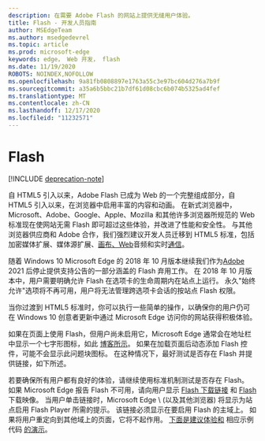 ```yaml
---
description: 在需要 Adobe Flash 的网站上提供无缝用户体验。
title: Flash - 开发人员指南
author: MSEdgeTeam
ms.author: msedgedevrel
ms.topic: article
ms.prod: microsoft-edge
keywords: edge， Web 开发， flash
ms.date: 11/19/2020
ROBOTS: NOINDEX,NOFOLLOW
ms.openlocfilehash: 9a81fb0808897e1763a55c3e97bc604d276a7b9f
ms.sourcegitcommit: a35a6b5bbc21b7df61d08cbc6b074b5325ad4fef
ms.translationtype: MT
ms.contentlocale: zh-CN
ms.lasthandoff: 12/17/2020
ms.locfileid: "11232571"
---
```

# Flash  

[!INCLUDE [deprecation-note](../../includes/legacy-edge-note.md)]  

自 HTML5 引入以来，Adobe Flash 已成为 Web 的一个完整组成部分，自 HTML5 引入以来，在浏览器中启用丰富的内容和动画。  在新式浏览器中，Microsoft、Adobe、Google、Apple、Mozilla 和其他许多浏览器所规范的 Web 标准现在使网站无需 Flash 即可超过这些体验，并改进了性能和安全性。  与其他浏览器供应商和 Adobe 合作，我们强烈建议开发人员迁移到 HTML5 标准，包括加密媒体扩展[](https://developer.microsoft.com/microsoft-edge/platform/status/encryptedmediaextensions)、媒体源扩展、[画布](https://developer.microsoft.com/microsoft-edge/platform/status/canvas)[、Web](https://developer.microsoft.com/microsoft-edge/platform/status/webaudioapi)音频和实时[通信](https://developer.microsoft.com/microsoft-edge/platform/status/webrtcobjectrtcapi)。 [](https://developer.microsoft.com/microsoft-edge/platform/status/mediasourceextensions)  

随着 Windows 10 Microsoft Edge 的 2018 年 10 月[](https://blogs.windows.com/msedgedev/2017/07/25)版本继续我们作为[Adobe](https://theblog.adobe.com/adobe-flash-update) 2021 后停止提供支持公告的一部分涵盖的 Flash 弃用工作。  在 2018 年 10 月版本中，用户需要明确允许 Flash 在选项卡的生命周期内在站点上运行。 永久"始终允许"选项将不再可用，用户将无法管理跨选项卡会话的按站点 Flash 权限。  

当你过渡到 HTML5 标准时，你可以执行一些简单的操作，以确保你的用户仍可在 Windows 10 创意者更新中通过 Microsoft Edge 访问你的网站获得积极体验。  

如果在页面上使用 Flash，但用户尚未启用它，Microsoft Edge 通常会在地址栏中显示一个七字形图标，如此 [博客所示](https://blogs.windows.com/msedgedev/2016/12/14)。  如果在加载页面后动态添加 Flash 控件，可能不会显示此问题块图标。  在这种情况下，最好测试是否存在 Flash 并提供链接，如下所述。  

若要确保所有用户都有良好的体验，请继续使用标准机制测试是否存在 Flash。  如果 Microsoft Edge 报告 Flash 不可用，请向用户显示 [Flash 下载链接](http://get.adobe.com/flashplayer) 和 [Flash](http://www.adobe.com/legal/permissions/icons-web-logos.html#flashplayer) 下载映像。  当用户单击链接时，Microsoft Edge \ (以及其他浏览器\) 将显示为站点启用 Flash Player 所需的提示。  该链接必须显示在要启用 Flash 的主域上。  如果将用户重定向到其他域上的页面，它将不起作用。  [下面是建议体验和](https://microsoftedge.github.io/MicrosoftEdge-Documentation/flashclicktorun) 相应示例代码 [的演示](https://github.com/MicrosoftEdge/MicrosoftEdge-Documentation/tree/master/docs/flashclicktorun)。  
